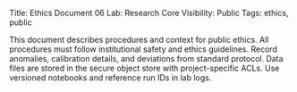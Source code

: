 Title: Ethics Document 06
Lab: Research Core
Visibility: Public
Tags: ethics, public

This document describes procedures and context for public ethics.
All procedures must follow institutional safety and ethics guidelines.
Record anomalies, calibration details, and deviations from standard protocol.
Data files are stored in the secure object store with project-specific ACLs.
Use versioned notebooks and reference run IDs in lab logs.

